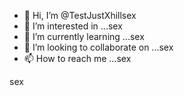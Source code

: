 - 👋 Hi, I’m @TestJustXhillsex
- 👀 I’m interested in ...sex
- 🌱 I’m currently learning ...sex
- 💞️ I’m looking to collaborate on ...sex
- 📫 How to reach me ...sex

<!---
TestJustXhill/TestJustXhill is a ✨ special ✨ repository because its `README.md` (this file) appears on your GitHub profile.
You can click the Preview link to take a look at your changes.
--->sex
